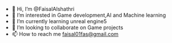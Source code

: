 - 👋 Hi, I’m @FaisalAlshathri
- 👀 I’m interested in Game development,AI and Machine learning 
- 🌱 I’m currently learning unreal engine5 
- 💞️ I’m looking to collaborate on Game projects 
- 📫 How to reach me faisal01fas@gmail.com

<!---
FaisalAlshathri/FaisalAlshathri is a ✨ special ✨ repository because its `README.md` (this file) appears on your GitHub profile.
You can click the Preview link to take a look at your changes.
--->
